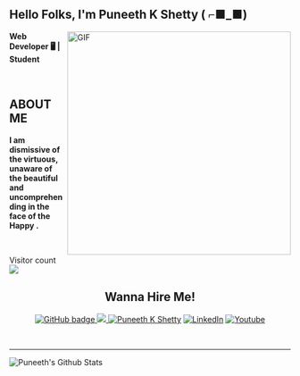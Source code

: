 
<h2 align="left">Hello Folks, I'm <strong>Puneeth K Shetty ( ⌐■_■) </strong></h2>
 
 <img align="right" alt="GIF" src="https://www.mygo.ge/uploads/blog/1584023795.jpg" width="400"/>

<p align="left"><strong> Web Developer 🖥 | Student  </strong></p> <br>
<h2 align="left"> ABOUT ME</h2>
<p align="left"><strong>I am dismissive of the virtuous, unaware of the beautiful and uncomprehending in the face of the Happy .</strong></p> <br>
	 
<p align="left"> Visitor count
	<br>
  <img src="https://profile-counter.glitch.me/PuneethKshetty/count.svg" />
</p>

<h2 align="center"><strong>Wanna Hire Me!</strong></h2>
<p align="center">
  <a href="https://github.com/PuneethKshetty?tab=followers">
    <img src="https://img.shields.io/github/followers/PuneethKshetty?label=Followers&logo=GitHub&style=for-the-badge" alt="GitHub badge" />
  </a>
  <a href="http://twitter.com/slowsarcasm">
    <img src="https://img.shields.io/twitter/follow/slowsarcasm?label=Twitter&logo=twitter&style=for-the-badge" />
  </a>	
  <a href="https://puneethiscool.netlify.app"><img src="https://img.shields.io/badge/-My%20Portfolio-Black?style=for-the-badge" alt="Puneeth K Shetty" /></a>	 
  <a href="https://www.linkedin.com/in/puneeth-k-shetty-3b0b06173/"><img src="https://img.shields.io/badge/LinkedIn-%230077B5.svg?style=for-the-badge&logo=linkedin&logoColor=white" alt="LinkedIn"></a>
  <a href="https://www.youtube.com/channel/UCNEGDUYiB7_iFhRu45sFucA"><img src="https://img.shields.io/badge/YouTube-FF0000?style=for-the-badge&logo=youtube&logoColor=white" alt="Youtube"></a>	
	
	
</p>

<!-- ### Connect with me: -->

<br />

---

<img align="center" alt="Puneeth's Github Stats" src="https://github-readme-stats.vercel.app/api?username=PuneethKshetty&show_icons=true&hide_border=true" />

 
